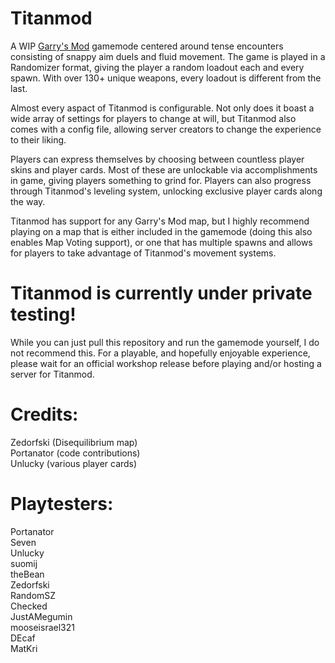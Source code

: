 # Titanmod
A WIP [Garry's Mod](https://store.steampowered.com/app/4000/Garrys_Mod/) gamemode centered around tense encounters consisting of snappy aim duels and fluid movement. The game is played in a Randomizer format, giving the player a random loadout each and every spawn. With over 130+ unique weapons, every loadout is different from the last.

Almost every aspact of Titanmod is configurable. Not only does it boast a wide array of settings for players to change at will, but Titanmod also comes with a config file, allowing server creators to change the experience to their liking.

Players can express themselves by choosing between countless player skins and player cards. Most of these are unlockable via accomplishments in game, giving players something to grind for. Players can also progress through Titanmod's leveling system, unlocking exclusive player cards along the way.

Titanmod has support for any Garry's Mod map, but I highly recommend playing on a map that is either included in the gamemode (doing this also enables Map Voting support), or one that has multiple spawns and allows for players to take advantage of Titanmod's movement systems.

# Titanmod is currently under private testing!
While you can just pull this repository and run the gamemode yourself, I do not recommend this. For a playable, and hopefully enjoyable experience, please wait for an official workshop release before playing and/or hosting a server for Titanmod.

# Credits:
Zedorfski (Disequilibrium map)  
Portanator (code contributions)  
Unlucky (various player cards)  

# Playtesters:
Portanator  
Seven  
Unlucky  
suomij  
theBean  
Zedorfski  
RandomSZ  
Checked  
JustAMegumin  
mooseisrael321  
DEcaf  
MatKri  